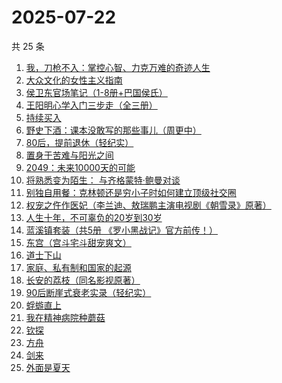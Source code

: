 # 2025-07-22

共 25 条

<!-- BEGIN WEREAD -->
<!-- 最后更新时间 2025-07-22 13:15:42 +0800 -->
1. [我，刀枪不入：掌控心智、力克万难的奇迹人生](https://weread.qq.com/web/bookDetail/556326b0813aba244g01620e)
1. [大众文化的女性主义指南](https://weread.qq.com/web/bookDetail/be032d20813aba213g011df1)
1. [侯卫东官场笔记（1-8册+巴国侯氏）](https://weread.qq.com/web/bookDetail/0b0328b05c06490b0989939)
1. [王阳明心学入门三步走（全三册）](https://weread.qq.com/web/bookDetail/bef32c20813aba1dbg018aa3)
1. [持续买入](https://weread.qq.com/web/bookDetail/474328c0813ab9918g0157ba)
1. [野史下酒：课本没敢写的那些事儿（周更中）](https://weread.qq.com/web/bookDetail/2ed32850813aba25ag0184a5)
1. [80后，提前退休（轻纪实）](https://weread.qq.com/web/bookDetail/b70326a0813ab9d9eg01747b)
1. [置身于苦难与阳光之间](https://weread.qq.com/web/bookDetail/44432740813aba23eg0195c8)
1. [2049：未来10000天的可能](https://weread.qq.com/web/bookDetail/bdd325d0813aba18dg0142a8)
1. [将熟悉变为陌生： 与齐格蒙特·鲍曼对谈](https://weread.qq.com/web/bookDetail/bd232300813aba244g013400)
1. [别独自用餐：克林顿还是穷小子时如何建立顶级社交圈](https://weread.qq.com/web/bookDetail/a0a32a905cdf18a0a225ee6)
1. [权宠之仵作医妃（李兰迪、敖瑞鹏主演电视剧《朝雪录》原著）](https://weread.qq.com/web/bookDetail/49732cf0713cf075497323f)
1. [人生十年，不可辜负的20岁到30岁](https://weread.qq.com/web/bookDetail/23132c00813ab7af8g015e43)
1. [蓝溪镇套装（共5册  《罗小黑战记》官方前传！）](https://weread.qq.com/web/bookDetail/051321e0813ab7c85g0149bc)
1. [东宫（宫斗宅斗甜宠爽文）](https://weread.qq.com/web/bookDetail/11532370813aba1dbg016696)
1. [道士下山](https://weread.qq.com/web/bookDetail/7f5328c0813aba1deg0176b4)
1. [家庭、私有制和国家的起源](https://weread.qq.com/web/bookDetail/dc2325a0813ab706fg0123e1)
1. [长安的荔枝（同名影视原著）](https://weread.qq.com/web/bookDetail/cc932860813ab67c2g014597)
1. [90后断崖式衰老实录（轻纪实）](https://weread.qq.com/web/bookDetail/883324a0813ab9c81g016c9c)
1. [蜉蝣直上](https://weread.qq.com/web/bookDetail/63832fc0813aba215g01097b)
1. [我在精神病院种蘑菇](https://weread.qq.com/web/bookDetail/87432800813ab8e8dg012411)
1. [钦探](https://weread.qq.com/web/bookDetail/dee32bc0813aba247g014d0c)
1. [方舟](https://weread.qq.com/web/bookDetail/b1132730813ab9a9fg012df1)
1. [剑来](https://weread.qq.com/web/bookDetail/8e5326b07153adcf8e53d42)
1. [外面是夏天](https://weread.qq.com/web/bookDetail/8d732e60813ab823ag017ade)
<!-- END WEREAD -->